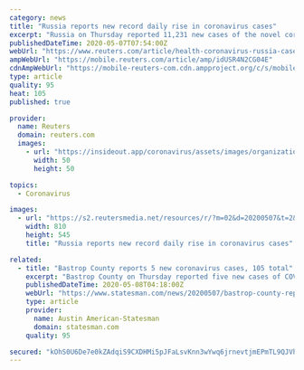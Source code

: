 ```yaml
---
category: news
title: "Russia reports new record daily rise in coronavirus cases"
excerpt: "Russia on Thursday reported 11,231 new cases of the novel coronavirus, a record daily rise that pushed the national case total to 177,160."
publishedDateTime: 2020-05-07T07:54:00Z
webUrl: "https://www.reuters.com/article/health-coronavirus-russia-cases-idUSR4N2CG04E"
ampWebUrl: "https://mobile.reuters.com/article/amp/idUSR4N2CG04E"
cdnAmpWebUrl: "https://mobile-reuters-com.cdn.ampproject.org/c/s/mobile.reuters.com/article/amp/idUSR4N2CG04E"
type: article
quality: 95
heat: 105
published: true

provider:
  name: Reuters
  domain: reuters.com
  images:
    - url: "https://insideout.app/coronavirus/assets/images/organizations/reuters.com-50x50.jpg"
      width: 50
      height: 50

topics:
  - Coronavirus

images:
  - url: "https://s2.reutersmedia.net/resources/r/?m=02&d=20200507&t=2&i=1517768397&w=&fh=545px&fw=&ll=&pl=&sq=&r=LYNXMPEG460HF"
    width: 810
    height: 545
    title: "Russia reports new record daily rise in coronavirus cases"

related:
  - title: "Bastrop County reports 5 new coronavirus cases, 105 total"
    excerpt: "Bastrop County on Thursday reported five new cases of COVID-19, the disease caused by the coronavirus, bringing its total to 105.The new cases mark a 5%"
    publishedDateTime: 2020-05-08T04:18:00Z
    webUrl: "https://www.statesman.com/news/20200507/bastrop-county-reports-5-new-coronavirus-cases-105-total"
    type: article
    provider:
      name: Austin American-Statesman
      domain: statesman.com
    quality: 95

secured: "kOhS0U6De7e0kZAdqiS9CXDHMi5pJFaLsvKnn3wYwq6jrnevtjmEPmTL9QJVhA8jNJ9/10FW8KlrlocuE/XgkyOobYs6OG5A8ixFGglSU5pxb91qIB/z8tmy9gG5xof731pPcHiDfbmVQk9kOfFLqV6qp8nRpUCi3uPwt/pGzXUMRSiZVfYZ7xMchTL/75pf2psLPo7CRjifNv/jBovErEnQgNYN7D8rB/Wj1M1Dz0vh8r1DaITkybDq5CCIBKMzQXbSAyfNNi4ZjG5N18cusECfrHjCRGVUvgJbNafQcpj48u8P8a0L/8kpsWQM3l3T;6ByCtDCmhKl/uOdUfInS0Q=="
---
```


